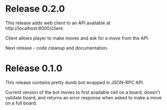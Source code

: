 # Release 0.2.0

This release adds web client to an API available at http://localhost:8000/client.

Client allows player to make moves and ask for a move from the API.

Next release - code cleanup and documentation.

# Release 0.1.0

This release contains pretty dumb bot wrapped in JSON-RPC API.

Current version of the bot moves to first available cell on a board,
doesn't validate board, and returns an error response when asked to make a
move on a full board.
